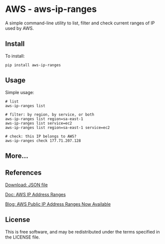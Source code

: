 # AWS - aws-ip-ranges

A simple command-line utility to list, filter and check current ranges of IP
used by AWS.


## Install

To install:

    pip install aws-ip-ranges


## Usage

Simple usage:

    # list
    aws-ip-ranges list

    # filter: by region, by service, or both
    aws-ip-ranges list region=sa-east-1
    aws-ip-ranges list service=ec2
    aws-ip-ranges list region=sa-east-1 service=ec2

    # check: this IP belongs to AWS?
    aws-ip-ranges check 177.71.207.128


## More...


## References

[Download: JSON file](https://ip-ranges.amazonaws.com/ip-ranges.json)

[Doc: AWS IP Address Ranges](https://docs.aws.amazon.com/general/latest/gr/aws-ip-ranges.html)

[Blog: AWS Public IP Address Ranges Now Available](https://aws.amazon.com/blogs/aws/aws-ip-ranges-json/)


## License

This is free software, and may be redistributed under the terms specified in
the LICENSE file.

